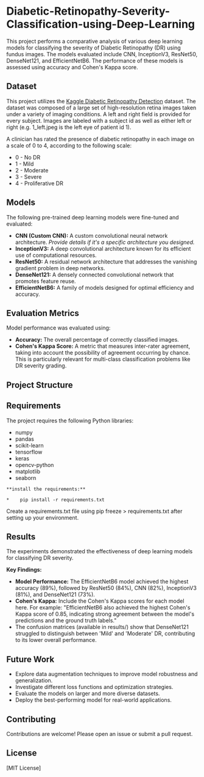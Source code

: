 # Diabetic-Retinopathy-Severity-Classification-using-Deep-Learning
This project performs a comparative analysis of various deep learning models for classifying the severity of Diabetic Retinopathy (DR) using fundus images. The models evaluated include CNN, InceptionV3, ResNet50, DenseNet121, and EfficientNetB6. The performance of these models is assessed using accuracy and Cohen's Kappa score.

## Dataset



This project utilizes the [Kaggle Diabetic Retinopathy Detection](https://www.kaggle.com/competitions/diabetic-retinopathy-detection/data) dataset.
The dataset was composed of a large set of high-resolution retina images taken under a variety of imaging conditions. A left and right field is provided for every subject. Images are labeled with a subject id as well as either left or right (e.g. 1_left.jpeg is the left eye of patient id 1).

A clinician has rated the presence of diabetic retinopathy in each image on a scale of 0 to 4, according to the following scale:

*  0 - No DR
*  1 - Mild
*  2 - Moderate
*  3 - Severe
*  4 - Proliferative DR

## Models

The following pre-trained deep learning models were fine-tuned and evaluated:

*   **CNN (Custom CNN):** A custom convolutional neural network architecture. *Provide details if it's a specific architecture you designed.*
*   **InceptionV3:** A deep convolutional architecture known for its efficient use of computational resources.
*   **ResNet50:** A residual network architecture that addresses the vanishing gradient problem in deep networks.
*   **DenseNet121:** A densely connected convolutional network that promotes feature reuse.
*   **EfficientNetB6:** A family of models designed for optimal efficiency and accuracy.

## Evaluation Metrics

Model performance was evaluated using:

*   **Accuracy:** The overall percentage of correctly classified images.
*   **Cohen's Kappa Score:** A metric that measures inter-rater agreement, taking into account the possibility of agreement occurring by chance. This is particularly relevant for multi-class classification problems like DR severity grading.

## Project Structure
## Requirements

The project requires the following Python libraries:

*    numpy
*    pandas
*    scikit-learn
*    tensorflow 
*    keras 
*    opencv-python
*    matplotlib
*    seaborn
  
    **install the requirements:**

    *    pip install -r requirements.txt
Create a requirements.txt file using pip freeze > requirements.txt after setting up your environment.
## Results
The experiments demonstrated the effectiveness of deep learning models for classifying DR severity.

**Key Findings:**

*    **Model Performance:** The EfficientNetB6 model achieved the highest accuracy (89%), followed by ResNet50 (84%), CNN (82%), InceptionV3 (81%), and DenseNet121 (73%).
*    **Cohen's Kappa:** Include the Cohen's Kappa scores for each model here. For example: "EfficientNetB6 also achieved the highest Cohen's Kappa score of 0.85, indicating strong agreement between the model's predictions and the ground truth labels."
*   The confusion matrices (available in results/) show that DenseNet121 struggled to distinguish between 'Mild' and 'Moderate' DR, contributing to its lower overall performance.

##  Future Work
*  Explore data augmentation techniques to improve model robustness and generalization.
*  Investigate different loss functions and optimization strategies.
*  Evaluate the models on larger and more diverse datasets.
*  Deploy the best-performing model for real-world applications.
##  Contributing
Contributions are welcome! Please open an issue or submit a pull request.

## License
[MIT License]

